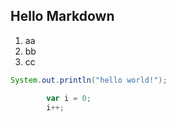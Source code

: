 ## Hello Markdown

1. aa
1. bb
1. cc

```java
System.out.println("hello world!");
```
```js
        var i = 0;
        i++;
```